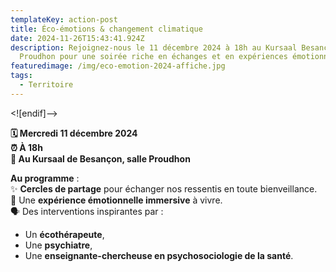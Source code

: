 ```yaml
---
templateKey: action-post
title: Éco-émotions & changement climatique
date: 2024-11-26T15:43:41.924Z
description: Rejoignez-nous le 11 décembre 2024 à 18h au Kursaal Besançon, salle
  Proudhon pour une soirée riche en échanges et en expériences émotionnelles.
featuredimage: /img/eco-emotion-2024-affiche.jpg
tags:
  - Territoire
---
```


<!\[endif]-->

<!--StartFragment-->

**🗓 Mercredi 11 décembre 2024\
⏰ À 18h\
📍 Au Kursaal de Besançon, salle Proudhon**

**Au programme** :\
✨ **Cercles de partage** pour échanger nos ressentis en toute bienveillance.\
🌊 Une **expérience émotionnelle immersive** à vivre.\
🗣 Des interventions inspirantes par :

* Un **écothérapeute**,
* Une **psychiatre**,
* Une **enseignante-chercheuse en psychosociologie de la santé**.

<!--EndFragment-->